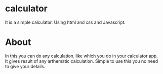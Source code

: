 # calculator
It is a simple calculator. Using html and css and Javascript.
# About 
In this you can do any calculation, like which you do in your calculator app.
It gives result of any arthematic calculation.
Simple to use this you no need to give your details.
